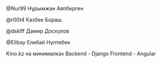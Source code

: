 @Nur99 Нұрымжан Аяпберген

@r00t4 Казбек Бораш

@dsklff Дамир Доскулов

@Elibay Елибай Нуптебек


Kino.kz на минималках
Backend - Django
Frontend - Angular